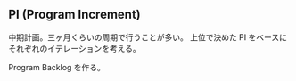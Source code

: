 ## PI (Program Increment)

中期計画。三ヶ月くらいの周期で行うことが多い。
上位で決めた PI をベースにそれぞれのイテレーションを考える。

Program Backlog を作る。
